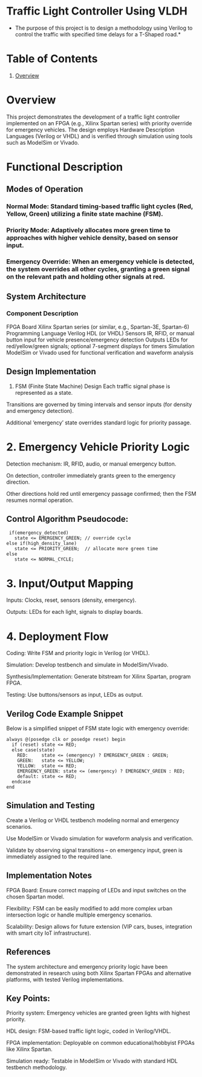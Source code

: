 # Traffic Light Controller Using VLDH
* The purpose of this project is to design a methodology using Verilog to control the traffic with specified time delays for a T-Shaped road.*

# Table of Contents

1. [Overview](Overview)
# Overview
This project demonstrates the development of a traffic light controller implemented on an FPGA (e.g., Xilinx Spartan series) with priority override for emergency vehicles. The design employs Hardware Description Languages (Verilog or VHDL) and is verified through simulation using tools such as ModelSim or Vivado.

# Functional Description
## Modes of Operation
### Normal Mode: Standard timing-based traffic light cycles (Red, Yellow, Green) utilizing a finite state machine (FSM).

### Priority Mode: Adaptively allocates more green time to approaches with higher vehicle density, based on sensor input.

### Emergency Override: When an emergency vehicle is detected, the system overrides all other cycles, granting a green signal on the relevant path and holding other signals at red.

## System Architecture
### Component	            Description
FPGA Board	            Xilinx Spartan series (or similar, e.g., Spartan-3E, Spartan-6)
Programming Language	Verilog HDL (or VHDL)
Sensors             	IR, RFID, or manual button input for vehicle presence/emergency detection
Outputs	                LEDs for red/yellow/green signals; optional 7-segment displays for timers
Simulation	            ModelSim or Vivado used for functional verification and waveform analysis
## Design Implementation
1. FSM (Finite State Machine) Design
Each traffic signal phase is represented as a state.

Transitions are governed by timing intervals and sensor inputs (for density and emergency detection).

Additional ‘emergency’ state overrides standard logic for priority passage.

# 2. Emergency Vehicle Priority Logic
Detection mechanism: IR, RFID, audio, or manual emergency button.

On detection, controller immediately grants green to the emergency direction.

Other directions hold red until emergency passage confirmed; then the FSM resumes normal operation.
## Control Algorithm Pseudocode:
```
 if(emergency_detected)
   state <= EMERGENCY_GREEN; // override cycle
else if(high_density_lane)
   state <= PRIORITY_GREEN;  // allocate more green time
else 
   state <= NORMAL_CYCLE;
```
# 3. Input/Output Mapping
Inputs: Clocks, reset, sensors (density, emergency).

Outputs: LEDs for each light, signals to display boards.

# 4. Deployment Flow
Coding: Write FSM and priority logic in Verilog (or VHDL).

Simulation: Develop testbench and simulate in ModelSim/Vivado.

Synthesis/Implementation: Generate bitstream for Xilinx Spartan, program FPGA.

Testing: Use buttons/sensors as input, LEDs as output.

## Verilog Code Example Snippet
Below is a simplified snippet of FSM state logic with emergency override:
```
always @(posedge clk or posedge reset) begin
  if (reset) state <= RED;
  else case(state)
    RED:     state <= (emergency) ? EMERGENCY_GREEN : GREEN;
    GREEN:   state <= YELLOW;
    YELLOW:  state <= RED;
    EMERGENCY_GREEN: state <= (emergency) ? EMERGENCY_GREEN : RED;
    default: state <= RED;
  endcase
end
```


## Simulation and Testing
Create a Verilog or VHDL testbench modeling normal and emergency scenarios.

Use ModelSim or Vivado simulation for waveform analysis and verification.

Validate by observing signal transitions – on emergency input, green is immediately assigned to the required lane.

## Implementation Notes
FPGA Board: Ensure correct mapping of LEDs and input switches on the chosen Spartan model.

Flexibility: FSM can be easily modified to add more complex urban intersection logic or handle multiple emergency scenarios.

Scalability: Design allows for future extension (VIP cars, buses, integration with smart city IoT infrastructure).

## References
The system architecture and emergency priority logic have been demonstrated in research using both Xilinx Spartan FPGAs and alternative platforms, with tested Verilog implementations.

## Key Points:

Priority system: Emergency vehicles are granted green lights with highest priority.

HDL design: FSM-based traffic light logic, coded in Verilog/VHDL.

FPGA implementation: Deployable on common educational/hobbyist FPGAs like Xilinx Spartan.

Simulation ready: Testable in ModelSim or Vivado with standard HDL testbench methodology.
